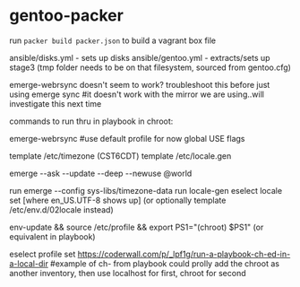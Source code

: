 # gentoo-packer
run `packer build packer.json` to build a vagrant box file

ansible/disks.yml - sets up disks
ansible/gentoo.yml - extracts/sets up stage3 (tmp folder needs to be on that filesystem, sourced from gentoo.cfg)


emerge-webrsync doesn't seem to work? troubleshoot this before just using emerge sync
#it doesn't work with the mirror we are using..will investigate this next time

commands to run thru in playbook in chroot:

emerge-webrsync
#use default profile for now
global USE flags

template /etc/timezone (CST6CDT)
template /etc/locale.gen

emerge --ask --update --deep --newuse @world

run emerge --config sys-libs/timezone-data
run locale-gen
eselect locale set [where en_US.UTF-8 shows up]
(or optionally template /etc/env.d/02locale instead)

env-update && source /etc/profile && export PS1="(chroot) $PS1" (or equivalent in playbook)

eselect profile set 
https://coderwall.com/p/_lpf1g/run-a-playbook-ch-ed-in-a-local-dir #example of ch- from playbook
could prolly add the chroot as another inventory, then use localhost for first, chroot for second

